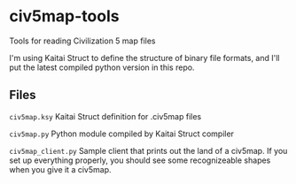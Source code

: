# civ5map-tools
Tools for reading Civilization 5 map files

I'm using Kaitai Struct to define the structure of binary file formats, and I'll put the latest compiled python version in this repo.

Files
--
`civ5map.ksy` Kaitai Struct definition for .civ5map files

`civ5map.py` Python module compiled by Kaitai Struct compiler

`civ5map_client.py` Sample client that prints out the land of a civ5map. If you set up everything properly, you should see some recognizeable shapes when you give it a civ5map.
